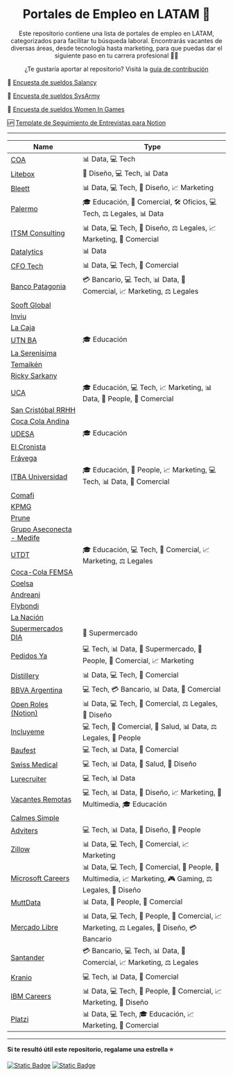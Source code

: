 <h1 align="center"> Portales de Empleo en LATAM 📑</h1>

<p align="center"> Este repositorio contiene una lista de portales de empleo en LATAM, categorizados para facilitar tu búsqueda laboral. Encontrarás vacantes de diversas áreas, desde tecnología hasta marketing, para que puedas dar el siguiente paso en tu carrera profesional 💼🚀</p>
<p align="center"> ¿Te gustaría aportar al repositorio? Visitá la <a href="CONTRIBUTING.md">guía de contribución</a> </p>

💸 [Encuesta de sueldos Salancy](https://salarios.gonzalopozzo.com/)

💸 [Encuesta de sueldos SysArmy](https://sysarmy.com/blog/tags/sueldos/) 

💸 [Encuesta de sueldos Women In Games](https://www.womeningamesar.com/#Proyectos)

🆙 [Template de Seguimiento de Entrevistas para Notion](https://natayaspace.notion.site/Template-Entrevistas-14dac052215880da8dfcc049a47f099f?pvs=4)

---

| **Name**                                                                                       | **Type**                                                                                                      |
|------------------------------------------------------------------------------------------------|---------------------------------------------------------------------------------------------------------------|
| [COA](https://coa.hiringroom.com/jobs)                                                          | 📊 Data, 💻 Tech                                                                                               |
| [Litebox](https://litebox.hiringroom.com/jobs)                                                  | 🎨 Diseño, 💻 Tech, 📊 Data                                                                                    |
| [Bleett](https://bleett.hiringroom.com/jobs)                                                    | 📊 Data, 💻 Tech, 🎨 Diseño, 📈 Marketing                                                                      |
| [Palermo](https://palermo.hiringroom.com/jobs)                                                  | 🎓 Educación, 💼 Comercial, 🛠️ Oficios, 💻 Tech, ⚖️ Legales, 📊 Data                                           |
| [ITSM Consulting](https://itsmconsulting.hiringroom.com/jobs)                                   | 📊 Data, 💻 Tech, 🎨 Diseño, ⚖️ Legales, 📈 Marketing, 💼 Comercial                                           |
| [Datalytics](https://datalytics.hiringroom.com/jobs)                                            | 📊 Data                                                                                                       |
| [CFO Tech](https://cfotech.hiringroom.com/jobs/)                                               | 📊 Data, 💻 Tech, 💼 Comercial                                                                                 |
| [Banco Patagonia](https://bancopatagonia.hiringroom.com/jobs)                                  | 💳 Bancario, 💻 Tech, 📊 Data, 💼 Comercial, 📈 Marketing, ⚖️ Legales                                          |
| [Sooft Global](https://sooftglobal.hiringroom.com/jobs/)                                        |                                                                                                               |
| [Inviu](https://inviu.hiringroom.com/jobs)                                                     |                                                                                                               |
| [La Caja](https://lacaja.hiringroom.com/jobs)                                                  |                                                                                                               |
| [UTN BA](https://utnba.hiringroom.com/jobs)                                                    | 🎓 Educación                                                                                                  |
| [La Serenísima](https://laserenisima.hiringroom.com/jobs)                                      |                                                                                                               |
| [Temaikén](https://temaiken.hiringroom.com/jobs)                                                |                                                                                                               |
| [Ricky Sarkany](https://rickysarkany.hiringroom.com/jobs)                                       |                                                                                                               |
| [UCA](https://uca.hiringroom.com/jobs)                                                         | 🎓 Educación, 💻 Tech, 📈 Marketing, 📊 Data, 👥 People, 💼 Comercial                                           |
| [San Cristóbal RRHH](https://sancristobalrrhh.hiringroom.com/jobs)                             |                                                                                                               |
| [Coca Cola Andina](https://cocacolaandina.hiringroom.com/jobs)                                 |                                                                                                               |
| [UDESA](https://udesa.hiringroom.com/jobs)                                                     | 🎓 Educación                                                                                                  |
| [El Cronista](https://cronista.hiringroom.com/jobs)                                             |                                                                                                               |
| [Frávega](https://fravega.hiringroom.com/jobs)                                                 |                                                                                                               |
| [ITBA Universidad](https://itbauniversidad.hiringroom.com/jobs)                                | 🎓 Educación, 👥 People, 📈 Marketing, 💻 Tech, 📊 Data, 💼 Comercial                                           |
| [Comafi](https://comafi.hiringroom.com/jobs)                                                   |                                                                                                               |
| [KPMG](https://kpmg.hiringroom.com/jobs)                                                       |                                                                                                               |
| [Prune](https://prune.hiringroom.com/jobs)                                                     |                                                                                                               |
| [Grupo Aseconecta - Medife](https://grupoaseconecta.hiringroom.com/jobs/microsite/medife)      |                                                                                                               |
| [UTDT](https://utdt.hiringroom.com/jobs)                                                       | 🎓 Educación, 💻 Tech, 💼 Comercial, 📈 Marketing, ⚖️ Legales                                                 |
| [Coca-Cola FEMSA](https://coca-colafemsa.hiringroom.com/jobs)                                   |                                                                                                               |
| [Coelsa](https://coelsa.hiringroom.com/jobs)                                                   |                                                                                                               |
| [Andreani](https://andreani.hiringroom.com/jobs)                                               |                                                                                                               |
| [Flybondi](https://flybondi.hiringroom.com/jobs)                                               |                                                                                                               |
| [La Nación](https://lanacion.hiringroom.com/jobs)                                               |                                                                                                               |
| [Supermercados DIA](https://supermercadosdia.hiringroom.com/jobs)                              | 🛒 Supermercado                                                                                               |
| [Pedidos Ya](https://empleos.pedidosya.com/)                                                   | 💻 Tech, 📊 Data, 🛒 Supermercado, 👥 People, 💼 Comercial, 📈 Marketing                                         |
| [Distillery](https://distillery.com/open-positions/)                                           | 📊 Data, 💻 Tech, 💼 Comercial                                                                                 |
| [BBVA Argentina](https://bbvaargentina.hiringroom.com/jobs)                                    | 💻 Tech, 💳 Bancario, 📊 Data, 💼 Comercial                                                                   |
| [Open Roles (Notion)](https://www.notion.so/f5e1d379ab084320bf94bfb1ecffc20e?pvs=21)           | 📊 Data, 💻 Tech, 💼 Comercial, ⚖️ Legales, 🎨 Diseño                                                         |
| [Incluyeme](https://www.incluyeme.com.ar/trabajos/)                                             | 💻 Tech, 💼 Comercial, 🏥 Salud, 📊 Data, ⚖️ Legales, 👥 People                                                |
| [Baufest](https://baufest.avature.net/jobs/)                                                   | 💻 Tech, 📊 Data, 💼 Comercial                                                                                 |
| [Swiss Medical](https://swissmedical.jobs2web.com/go/Sistemas-y-Tecnologia/8240200/)           | 💻 Tech, 📊 Data, 🏥 Salud, 🎨 Diseño                                                                         |
| [Lurecruiter](https://www.careers-page.com/lurecruiter)                                         | 💻 Tech, 📊 Data                                                                                                |
| [Vacantes Remotas](https://www.vacantesremotas.com/categoria/desarrollo-de-software)           | 💻 Tech, 📊 Data, 🎨 Diseño, 📈 Marketing, 🎥 Multimedia, 🎓 Educación                                          |
| [Calmes Simple](https://calmessimple.com.ar/sumate/)                                           |                                                                                                               |
| [Adviters](https://careers.adviters.com/jobs/index.php?m=careers&&p=showAll)                   | 💻 Tech, 📊 Data, 🎨 Diseño, 👥 People                                                                         |
| [Zillow](https://zillow.wd5.myworkdayjobs.com/en-US/Zillow_Group_External/jobs)                | 📊 Data, 💻 Tech, 💼 Comercial, 📈 Marketing                                                                   |
| [Microsoft Careers](https://careers.microsoft.com/v2/global/en/home.html)                      | 📊 Data, 💻 Tech, 💼 Comercial, 👥 People, 🎥 Multimedia, 📈 Marketing, 🎮 Gaming, ⚖️ Legales, 🎨 Diseño         |
| [MuttData](https://jobs.lever.co/muttdata/)                                                    | 📊 Data, 👥 People, 💼 Comercial                                                                              |
| [Mercado Libre](https://mercadolibre.eightfold.ai/careers)                                     | 📊 Data, 💻 Tech, 👥 People, 💼 Comercial, 📈 Marketing, ⚖️ Legales, 🎨 Diseño, 💳 Bancario                      |
| [Santander](https://www.santander.com/es/trabaja-con-nosotros)                                 | 💳 Bancario, 💻 Tech, 📊 Data, 💼 Comercial, 📈 Marketing, ⚖️ Legales                                         |
| [Kranio](https://www.kranio.io/jobs)                                                           | 💻 Tech, 📊 Data, 💼 Comercial                                                                                 |
| [IBM Careers](https://www.ibm.com/careers/search)                                              | 📊 Data, 💻 Tech, 👥 People, 💼 Comercial, 📈 Marketing, 🎨 Diseño                                            |
| [Platzi](https://apply.workable.com/platzi/?utm_medium=organic)                                | 📊 Data, 💻 Tech, 🎓 Educación, 📈 Marketing, 💼 Comercial                                                    |

---
**Si te resultó útil este repositorio, regalame una estrella ⭐**

<a href="https://cafecito.app/natayafs"> <img alt="Static Badge" src="https://img.shields.io/badge/cafecito-purple?style=social&logo=buy%20me%20a%20coffee&link=https%3A%2F%2Fcafecito.app%2Fnatayafs"></a> <a href="https://www.buymeacoffee.com/natayafs"> <img alt="Static Badge" src="https://img.shields.io/badge/buy_me_a_coffee-purple?style=social&logo=buy%20me%20a%20coffee&link=https%3A%2F%2Fwww.buymeacoffee.com%2Fnatayafs"></a>
